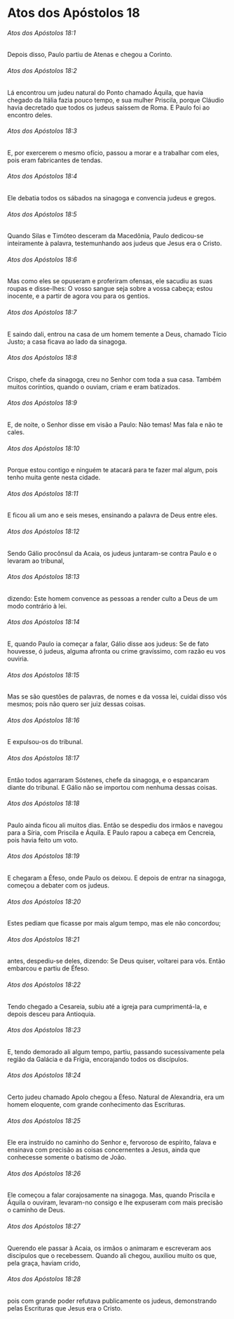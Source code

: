 # Atos dos Apóstolos 18

###### Atos dos Apóstolos 18:1

Depois disso, Paulo partiu de Atenas e chegou a Corinto.

###### Atos dos Apóstolos 18:2

Lá encontrou um judeu natural do Ponto chamado Áquila, que havia chegado da Itália fazia pouco tempo, e sua mulher Priscila, porque Cláudio havia decretado que todos os judeus saíssem de Roma. E Paulo foi ao encontro deles.

###### Atos dos Apóstolos 18:3

E, por exercerem o mesmo ofício, passou a morar e a trabalhar com eles, pois eram fabricantes de tendas.

###### Atos dos Apóstolos 18:4

Ele debatia todos os sábados na sinagoga e convencia judeus e gregos.

###### Atos dos Apóstolos 18:5

Quando Silas e Timóteo desceram da Macedônia, Paulo dedicou-se inteiramente à palavra, testemunhando aos judeus que Jesus era o Cristo.

###### Atos dos Apóstolos 18:6

Mas como eles se opuseram e proferiram ofensas, ele sacudiu as suas roupas e disse-lhes: O vosso sangue seja sobre a vossa cabeça; estou inocente, e a partir de agora vou para os gentios.

###### Atos dos Apóstolos 18:7

E saindo dali, entrou na casa de um homem temente a Deus, chamado Tício Justo; a casa ficava ao lado da sinagoga.

###### Atos dos Apóstolos 18:8

Crispo, chefe da sinagoga, creu no Senhor com toda a sua casa. Também muitos coríntios, quando o ouviam, criam e eram batizados.

###### Atos dos Apóstolos 18:9

E, de noite, o Senhor disse em visão a Paulo: Não temas! Mas fala e não te cales.

###### Atos dos Apóstolos 18:10

Porque estou contigo e ninguém te atacará para te fazer mal algum, pois tenho muita gente nesta cidade.

###### Atos dos Apóstolos 18:11

E ficou ali um ano e seis meses, ensinando a palavra de Deus entre eles.

###### Atos dos Apóstolos 18:12

Sendo Gálio procônsul da Acaia, os judeus juntaram-se contra Paulo e o levaram ao tribunal,

###### Atos dos Apóstolos 18:13

dizendo: Este homem convence as pessoas a render culto a Deus de um modo contrário à lei.

###### Atos dos Apóstolos 18:14

E, quando Paulo ia começar a falar, Gálio disse aos judeus: Se de fato houvesse, ó judeus, alguma afronta ou crime gravíssimo, com razão eu vos ouviria.

###### Atos dos Apóstolos 18:15

Mas se são questões de palavras, de nomes e da vossa lei, cuidai disso vós mesmos; pois não quero ser juiz dessas coisas.

###### Atos dos Apóstolos 18:16

E expulsou-os do tribunal.

###### Atos dos Apóstolos 18:17

Então todos agarraram Sóstenes, chefe da sinagoga, e o espancaram diante do tribunal. E Gálio não se importou com nenhuma dessas coisas.

###### Atos dos Apóstolos 18:18

Paulo ainda ficou ali muitos dias. Então se despediu dos irmãos e navegou para a Síria, com Priscila e Áquila. E Paulo rapou a cabeça em Cencreia, pois havia feito um voto.

###### Atos dos Apóstolos 18:19

E chegaram a Éfeso, onde Paulo os deixou. E depois de entrar na sinagoga, começou a debater com os judeus.

###### Atos dos Apóstolos 18:20

Estes pediam que ficasse por mais algum tempo, mas ele não concordou;

###### Atos dos Apóstolos 18:21

antes, despediu-se deles, dizendo: Se Deus quiser, voltarei para vós. Então embarcou e partiu de Éfeso.

###### Atos dos Apóstolos 18:22

Tendo chegado a Cesareia, subiu até a igreja para cumprimentá-la, e depois desceu para Antioquia.

###### Atos dos Apóstolos 18:23

E, tendo demorado ali algum tempo, partiu, passando sucessivamente pela região da Galácia e da Frígia, encorajando todos os discípulos.

###### Atos dos Apóstolos 18:24

Certo judeu chamado Apolo chegou a Éfeso. Natural de Alexandria, era um homem eloquente, com grande conhecimento das Escrituras.

###### Atos dos Apóstolos 18:25

Ele era instruído no caminho do Senhor e, fervoroso de espírito, falava e ensinava com precisão as coisas concernentes a Jesus, ainda que conhecesse somente o batismo de João.

###### Atos dos Apóstolos 18:26

Ele começou a falar corajosamente na sinagoga. Mas, quando Priscila e Áquila o ouviram, levaram-no consigo e lhe expuseram com mais precisão o caminho de Deus.

###### Atos dos Apóstolos 18:27

Querendo ele passar à Acaia, os irmãos o animaram e escreveram aos discípulos que o recebessem. Quando ali chegou, auxiliou muito os que, pela graça, haviam crido,

###### Atos dos Apóstolos 18:28

pois com grande poder refutava publicamente os judeus, demonstrando pelas Escrituras que Jesus era o Cristo.

